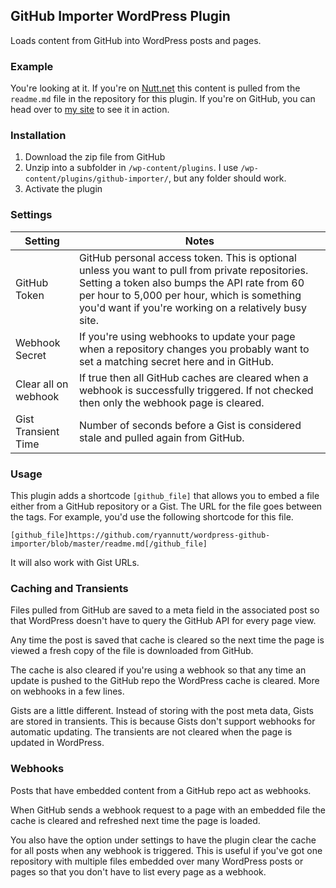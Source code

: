 ## GitHub Importer WordPress Plugin

Loads content from GitHub into WordPress posts and pages.

### Example

You're looking at it. If you're on [Nutt.net](https://www.nutt.net/wordpress-github-importer/) this content is pulled from the `readme.md` file in the repository for this plugin. If you're on GitHub, you can head over to [my site](https://www.nutt.net/wordpress-github-importer/) to see it in action.

### Installation

1. Download the zip file from GitHub
2. Unzip into a subfolder in `/wp-content/plugins`. I use `/wp-content/plugins/github-importer/`, but any folder should work.
3. Activate the plugin

### Settings

| Setting              | Notes                                                        |
| -------------------- | ------------------------------------------------------------ |
| GitHub Token         | GitHub personal access token. This is optional unless you want to pull from private repositories. Setting a token also bumps the API rate from 60 per hour to 5,000 per hour, which is something you'd want if you're working on a relatively busy site. |
| Webhook Secret       | If you're using webhooks to update your page when a repository changes you probably want to set a matching secret here and in GitHub. |
| Clear all on webhook | If true then all GitHub caches are cleared when a webhook is successfully triggered. If not checked then only the webhook page is cleared. |
| Gist Transient Time  | Number of seconds before a Gist is considered stale and pulled again from GitHub. |

### Usage

This plugin adds a shortcode `[github_file]` that allows you to embed a file either from a GitHub repository or a Gist. The URL for the file goes between the tags. For example, you'd use the following shortcode for this file.

```
[github_file]https://github.com/ryannutt/wordpress-github-importer/blob/master/readme.md[/github_file]
```

It will also work with Gist URLs.

### Caching and Transients

Files pulled from GitHub are saved to a meta field in the associated post so that WordPress doesn't have to query the GitHub API for every page view. 

Any time the post is saved that cache is cleared so the next time the page is viewed a fresh copy of the file is downloaded from GitHub. 

The cache is also cleared if you're using a webhook so that any time an update is pushed to the GitHub repo the WordPress cache is cleared. More on webhooks in a few lines.

Gists are a little different. Instead of storing with the post meta data, Gists are stored in transients. This is because Gists don't support webhooks for automatic updating. The transients are not cleared when the page is updated in WordPress.

### Webhooks

Posts that have embedded content from a GitHub repo act as webhooks.

When GitHub sends a webhook request to a page with an embedded file the cache is cleared and refreshed next time the page is loaded.

You also have the option under settings to have the plugin clear the cache for all posts when any webhook is triggered. This is useful if you've got one repository with multiple files embedded over many WordPress posts or pages so that you don't have to list every page as a webhook. 
